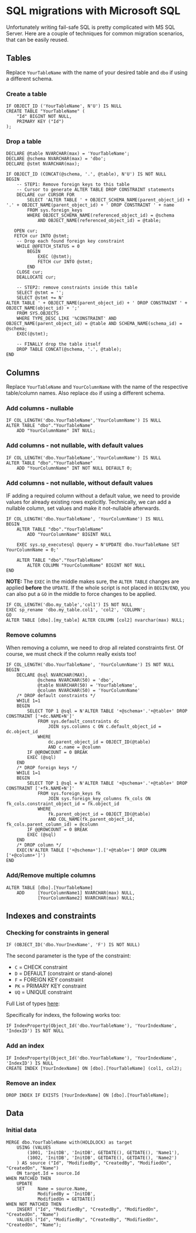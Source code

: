 # SQL migrations with Microsoft SQL

Unfortunately writing fail-safe SQL is pretty complicated with MS SQL Server. Here are a couple of techniques for common migration scenarios, that can be easily reused.

## Tables

Replace `YourTableName` with the name of your desired table and `dbo` if using a different schema.

### Create a table

```
IF OBJECT_ID ('YourTableName', N'U') IS NULL 
CREATE TABLE "YourTableName" (
	"Id" BIGINT NOT NULL,
	PRIMARY KEY ("Id")
);
```

### Drop a table

```
DECLARE @table NVARCHAR(max) = 'YourTableName';
DECLARE @schema NVARCHAR(max) = 'dbo';
DECLARE @stmt NVARCHAR(max);

IF OBJECT_ID (CONCAT(@schema, '.', @table), N'U') IS NOT NULL
BEGIN
	-- STEP1: Remove foreign keys to this table
	-- Cursor to generate ALTER TABLE DROP CONSTRAINT statements  
	DECLARE cur CURSOR FOR
		SELECT 'ALTER TABLE ' + OBJECT_SCHEMA_NAME(parent_object_id) + '.' + OBJECT_NAME(parent_object_id) + ' DROP CONSTRAINT ' + name
		FROM sys.foreign_keys 
		WHERE OBJECT_SCHEMA_NAME(referenced_object_id) = @schema 
			AND OBJECT_NAME(referenced_object_id) = @table;
 
   OPEN cur;
   FETCH cur INTO @stmt;
	-- Drop each found foreign key constraint 
	WHILE @@FETCH_STATUS = 0
		BEGIN
			EXEC (@stmt);
			FETCH cur INTO @stmt;
		END
	CLOSE cur;
	DEALLOCATE cur;
	
	-- STEP2: remove constraints inside this table
	SELECT @stmt = '';
	SELECT @stmt += N'
ALTER TABLE ' + OBJECT_NAME(parent_object_id) + ' DROP CONSTRAINT ' + OBJECT_NAME(object_id) + ';' 
	FROM SYS.OBJECTS
	WHERE TYPE_DESC LIKE '%CONSTRAINT' AND OBJECT_NAME(parent_object_id) = @table AND SCHEMA_NAME(schema_id) = @schema;
	EXEC(@stmt);

	-- FINALLY drop the table itself
	DROP TABLE CONCAT(@schema, '.', @table);
END
```

## Columns

Replace `YourTableName` and `YourColumnName` with the name of the respective table/column names. Also replace `dbo` if using a different schema. 

### Add columns - nullable

```
IF COL_LENGTH('dbo.YourTableName','YourColumnName') IS NULL
ALTER TABLE "dbo"."YourTableName"
	ADD "YourColumnName" INT NULL;
```

### Add columns - not nullable, with default values

```
IF COL_LENGTH('dbo.YourTableName','YourColumnName') IS NULL
ALTER TABLE "dbo"."YourTableName"
	ADD "YourColumnName" INT NOT NULL DEFAULT 0;
```

### Add columns - not nullable, without default values

IF adding a required column without a default value, we need to provide values for already existing rows explicitly. Technically, we can add a nullable column, set values and make it not-nullable afterwards.

```
IF COL_LENGTH('dbo.YourTableName', 'YourColumnName') IS NULL
BEGIN
	ALTER TABLE "dbo"."YourTableName"
		ADD "YourColumnName" BIGINT NULL

	EXEC sys.sp_executesql @query = N'UPDATE dbo.YourTableName SET YourColumnName = 0;'

	ALTER TABLE "dbo"."YourTableName"
		ALTER COLUMN "YourColumnName" BIGINT NOT NULL
END
```

**NOTE:** The `EXEC` in the middle makes sure, the `ALTER TABLE` changes are applied __before__ the `UPDATE`. If the whole script is not placed in `BEGIN/END`, you can also put a `GO` in the middle to force changes to be applied.

```
IF COL_LENGTH('dbo.my_table','col1') IS NOT NULL
EXEC sp_rename 'dbo.my_table.col1', 'col2', 'COLUMN';
GO
ALTER TABLE [dbo].[my_table] ALTER COLUMN [col2] nvarchar(max) NULL;
```

### Remove columns 

When removing a column, we need to drop all related constraints first. Of course, we must check if the column really exists too!

```
IF COL_LENGTH('dbo.YourTableName', 'YourColumnName') IS NOT NULL
BEGIN
	DECLARE @sql NVARCHAR(MAX),
			@schema NVARCHAR(50) = 'dbo',
			@table NVARCHAR(50) = 'YourTableName',
			@column NVARCHAR(50) = 'YourColumnName'
	/* DROP default constraints	*/
	WHILE 1=1
	BEGIN
		SELECT TOP 1 @sql = N'ALTER TABLE '+@schema+'.'+@table+' DROP CONSTRAINT ['+dc.NAME+N']'
			FROM sys.default_constraints dc
				JOIN sys.columns c ON c.default_object_id = dc.object_id
			WHERE 
				dc.parent_object_id = OBJECT_ID(@table)
				AND c.name = @column
		IF @@ROWCOUNT = 0 BREAK
		EXEC (@sql)
	END
	/* DROP foreign keys */
	WHILE 1=1
	BEGIN
		SELECT TOP 1 @sql = N'ALTER TABLE '+@schema+'.'+@table+' DROP CONSTRAINT ['+fk.NAME+N']'
			FROM sys.foreign_keys fk
				JOIN sys.foreign_key_columns fk_cols ON fk_cols.constraint_object_id = fk.object_id
			WHERE 
				fk.parent_object_id = OBJECT_ID(@table)
				AND COL_NAME(fk.parent_object_id, fk_cols.parent_column_id) = @column
		IF @@ROWCOUNT = 0 BREAK
		EXEC (@sql)
	END
	/* DROP column */
	EXEC(N'ALTER TABLE ['+@schema+'].['+@table+'] DROP COLUMN ['+@column+']')
END
```

### Add/Remove multiple columns

```
ALTER TABLE [dbo].[YourTableName]
	ADD 	[YourColumnName1] NVARCHAR(max) NULL,
			[YourColumnName2] NVARCHAR(max) NULL;

```

## Indexes and constraints

### Checking for constraints in general

```
IF (OBJECT_ID('dbo.YourInexName', 'F') IS NOT NULL)
```

The second parameter is the type of the constraint:

- `C` = CHECK constraint
- `D` = DEFAULT (constraint or stand-alone)
- `F` = FOREIGN KEY constraint
- `PK` = PRIMARY KEY constraint
- `UQ` = UNIQUE constraint

Full List of types [here](http://technet.microsoft.com/en-us/library/ms190324.aspx):

Specifically for indexs, the following works too:

```
IF IndexProperty(Object_Id('dbo.YourTableName'), 'YourIndexName', 'IndexID') IS NOT NULL
```

### Add an index

```
IF IndexProperty(Object_Id('dbo.YourTableName'), 'YourIndexName', 'IndexID') IS NULL
CREATE INDEX [YourIndexName] ON [dbo].[YourTableName] (col1, col2);
```

### Remove an index

```
DROP INDEX IF EXISTS [YourIndexName] ON [dbo].[YourTableName];
```

## Data

### Initial data

```
MERGE dbo.YourTableName with(HOLDLOCK) as target
	USING (VALUES 
		(1001, 'InitDB', 'InitDB', GETDATE(), GETDATE(), 'Name1'),
		(1002, 'InitDB', 'InitDB', GETDATE(), GETDATE(), 'Name2')
	) AS source ("Id", "ModifiedBy", "CreatedBy", "ModifiedOn", "CreatedOn", "Name")
	ON target.Id = source.Id 
WHEN MATCHED THEN
    UPDATE
    SET 	Name = source.Name,
    	  	ModifiedBy = 'InitDB',
    	  	ModifiedOn = GETDATE()
WHEN NOT MATCHED THEN
    INSERT ("Id", "ModifiedBy", "CreatedBy", "ModifiedOn", "CreatedOn", "Name")
    VALUES ("Id", "ModifiedBy", "CreatedBy", "ModifiedOn", "CreatedOn", "Name");

```